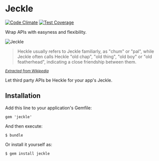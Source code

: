 # Jeckle

[![Code Climate](https://codeclimate.com/github/tomas-stefano/jeckle.png)](https://codeclimate.com/github/tomas-stefano/jeckle)
[![Test Coverage](https://codeclimate.com/github/tomas-stefano/jeckle/coverage.png)](https://codeclimate.com/github/tomas-stefano/jeckle)

Wrap APIs with easyness and flexibility.

<img src="http://www.toonopedia.com/hekljekl.jpg" alt="Jeckle" />

> Heckle usually refers to Jeckle familiarly, as "chum" or "pal", while Jeckle
often calls Heckle "old chap", "old thing", "old boy" or "old featherhead",
indicating a close friendship between them.

<small>*[Extracted from Wikipedia](http://en.wikipedia.org/wiki/Heckle_and_Jeckle)*</small>

Let third party APIs be Heckle for your app's Jeckle.

## Installation

Add this line to your application's Gemfile:

    gem 'jeckle'

And then execute:

    $ bundle

Or install it yourself as:

    $ gem install jeckle
